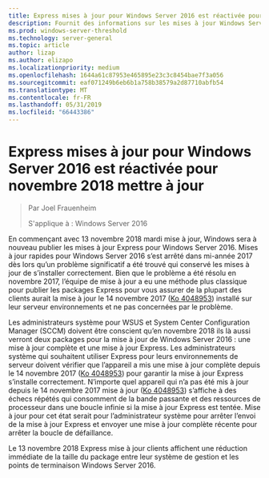 ```yaml
---
title: Express mises à jour pour Windows Server 2016 est réactivée pour novembre 2018 mettre à jour
description: Fournit des informations sur les mises à jour Windows Server 2016 Express
ms.prod: windows-server-threshold
ms.technology: server-general
ms.topic: article
author: lizap
ms.author: elizapo
ms.localizationpriority: medium
ms.openlocfilehash: 1644a61c87953e465895e23c3c8454bae7f3a056
ms.sourcegitcommit: eaf071249b6eb6b1a758b38579a2d87710abfb54
ms.translationtype: MT
ms.contentlocale: fr-FR
ms.lasthandoff: 05/31/2019
ms.locfileid: "66443386"
---
```

# <a name="express-updates-for-windows-server-2016-re-enabled-for-november-2018-update"></a>Express mises à jour pour Windows Server 2016 est réactivée pour novembre 2018 mettre à jour

> Par Joel Frauenheim
> 
> S'applique à : Windows Server 2016

En commençant avec 13 novembre 2018 mardi mise à jour, Windows sera à nouveau publier les mises à jour Express pour Windows Server 2016. Mises à jour rapides pour Windows Server 2016 s’est arrêté dans mi-année 2017 dès lors qu’un problème significatif a été trouvé qui conservé les mises à jour de s’installer correctement. Bien que le problème a été résolu en novembre 2017, l’équipe de mise à jour a eu une méthode plus classique pour publier les packages Express pour vous assurer de la plupart des clients aurait la mise à jour le 14 novembre 2017 ([Ko 4048953](https://support.microsoft.com/help/4048953/windows-10-update-kb4048953)) installé sur leur serveur environnements et ne pas concernées par le problème.

Les administrateurs système pour WSUS et System Center Configuration Manager (SCCM) doivent être conscient qu’en novembre 2018 ils là aussi verront deux packages pour la mise à jour de Windows Server 2016 : une mise à jour complète et une mise à jour Express. Les administrateurs système qui souhaitent utiliser Express pour leurs environnements de serveur doivent vérifier que l’appareil a mis une mise à jour complète depuis le 14 novembre 2017 ([Ko 4048953](https://support.microsoft.com/help/4048953/windows-10-update-kb4048953)) pour garantir la mise à jour Express s’installe correctement. N’importe quel appareil qui n’a pas été mis à jour depuis le 14 novembre 2017 mise à jour ([Ko 4048953](https://support.microsoft.com/help/4048953/windows-10-update-kb4048953)) s’affiche à des échecs répétés qui consomment de la bande passante et des ressources de processeur dans une boucle infinie si la mise à jour Express est tentée.  Mise à jour pour cet état serait pour l’administrateur système pour arrêter l’envoi de la mise à jour Express et envoyer une mise à jour complète récente pour arrêter la boucle de défaillance.

Le 13 novembre 2018 Express mise à jour clients affichent une réduction immédiate de la taille du package entre leur système de gestion et les points de terminaison Windows Server 2016.  